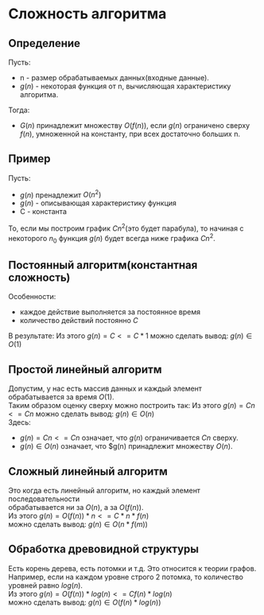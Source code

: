 # Сложность алгоритма

## Определение
Пусть:  
- n - размер обрабатываемых данных(входные данные).
- $g(n)$ - некоторая функция от n, вычисляющая характеристику алгоритма.

Тогда:  
- $G(n)$ принадлежит множеству $O(f(n))$, если $g(n)$ ограничено сверху $f(n)$,
умноженной на константу, при всех достаточно больших n.


## Пример
Пусть:
- $g(n)$ пренадлежит $O(n^2)$
- $g(n)$ - описывающая характеристику функция
- C - константа

То, если мы построим график $Cn^2$(это будет парабула), то начиная с некоторого
$n_0$ функция $g(n)$ будет всегда ниже графика $Cn^2$.

## Постоянный алгоритм(константная сложность)
Особенности:
- каждое действие выполняется за постоянное время
- количество действий постоянно $C$

В результате:
Из этого $g(n) = C <= C*1$ 
можно сделать вывод: $g(n) \in O(1)$

## Простой линейный алгоритм
Допустим, у нас есть массив данных и каждый элемент обрабатывается за время $O(1)$.  
Таким образом оценку сверху можно построить так:
Из этого $g(n) = Cn <= Cn$
можно сделать вывод: $g(n) \in O(n)$  
Здесь:  
- $g(n) = Cn <= Cn$ означает, что $g(n)$ ограничивается $Cn$ сверху.
- $g(n) \in O(n)$ означает, что $g(n) принадлежит множеству $O(n)$.


## Сложный линейный алгоритм
Это когда есть линейный алгоритм, но каждый элемент последовательности  
обрабатывается ни за $O(n)$, а за $O(f(n))$.  
Из этого $g(n) = O(f(n)) * n <= C*n*f(n)$  
можно сделать вывод: $g(n) \in O(n*f(m))$  


## Обработка древовидной структуры
Есть корень дерева, есть потомки и т.д. Это относится к теории графов.  
Например, если на каждом уровне строго 2 потомка, то количество уровней
равно $log(n)$.  
Из этого $g(n) = O(f(n))*log(n) <= Cf(n)*log(n)$   
можно сделать вывод: $g(n) \in O(f(n)*log(n))$

